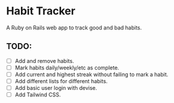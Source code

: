 # Habit Tracker

A Ruby on Rails web app to track good and bad habits.

## TODO:

- [ ] Add and remove habits.
- [ ] Mark habits daily/weekly/etc as complete.
- [ ] Add current and highest streak without failing to mark a habit.
- [ ] Add different lists for different habits.
- [ ] Add basic user login with devise. 
- [ ] Add Tailwind CSS.
